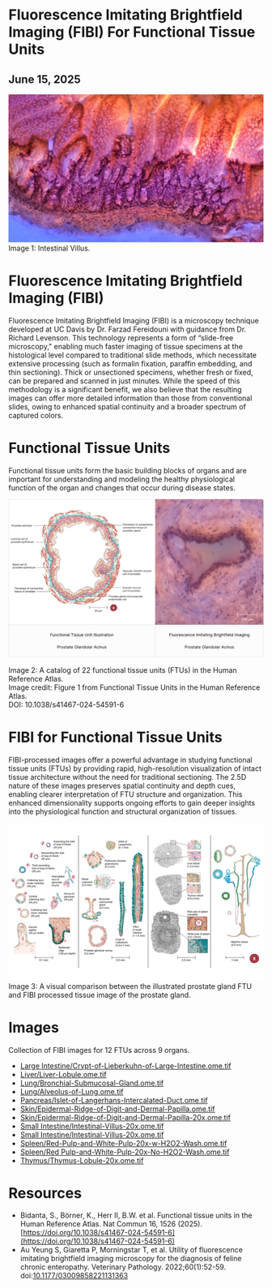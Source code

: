 # Fluorescence Imitating Brightfield Imaging (FIBI) For Functional Tissue Units

## June 15, 2025

![](./image1.png)
Image 1: Intestinal Villus.

# Fluorescence Imitating Brightfield Imaging (FIBI)

Fluorescence Imitating Brightfield Imaging (FIBI) is a microscopy technique developed at UC Davis by Dr. Farzad Fereidouni with guidance from Dr. Richard Levenson. This technology represents a form of “slide-free microscopy," enabling much faster imaging of tissue specimens at the histological level compared to traditional slide methods, which necessitate extensive processing (such as formalin fixation, paraffin embedding, and thin sectioning). Thick or unsectioned specimens, whether fresh or fixed, can be prepared and scanned in just minutes. While the speed of this methodology is a significant benefit, we also believe that the resulting images can offer more detailed information than those from conventional slides, owing to enhanced spatial continuity and a broader spectrum of captured colors.

# Functional Tissue Units

Functional tissue units form the basic building blocks of organs and are important for understanding and modeling the healthy physiological function of the organ and changes that occur during disease states.

![](./image2.png)

Image 2: A catalog of 22 functional tissue units (FTUs) in the Human Reference Atlas.   
Image credit: Figure 1 from Functional Tissue Units in the Human Reference Atlas.   
DOI: 10.1038/s41467-024-54591-6

# FIBI for Functional Tissue Units

FIBI-processed images offer a powerful advantage in studying functional tissue units (FTUs) by providing rapid, high-resolution visualization of intact tissue architecture without the need for traditional sectioning. The 2.5D nature of these images preserves spatial continuity and depth cues, enabling clearer interpretation of FTU structure and organization. This enhanced dimensionality supports ongoing efforts to gain deeper insights into the physiological function and structural organization of tissues.

![](./image3.png)
Image 3: A visual comparison between the illustrated prostate gland FTU and FIBI processed tissue image of the prostate gland.

# Images

Collection of FIBI images for 12 FTUs across 9 organs.

* [Large Intestine/Crypt-of-Lieberkuhn-of-Large-Intestine.ome.tif](https://avivator.gehlenborglab.org/?image_url=https://cdn.humanatlas.io/fibi-image-store/Large+Intestine/4_colon_FIBI_HVS109_NoAlpha.ome.tif)  
* [Liver/Liver-Lobule.ome.tif](https://avivator.gehlenborglab.org/?image_url=https://cdn.humanatlas.io/fibi-image-store/Liver/150um+scan2_NoAlpha.ome.tif)  
* [Lung/Bronchial-Submucosal-Gland.ome.tif](https://avivator.gehlenborglab.org/?image_url=https://cdn.humanatlas.io/fibi-image-store/Lung/crops/D346-RLL-15B3+scan+1+upper+left+region+only+FFC+NoAlpha.ome.tif)  
* [Lung/Alveolus-of-Lung.ome.tif](https://avivator.gehlenborglab.org/?image_url=https://cdn.humanatlas.io/fibi-image-store/Lung/crops/D346-RLL-15B3+lung+alveolus+artifact+fixed+CC+NoAlpha.ome.tif)  
* [Pancreas/Islet-of-Langerhans-Intercalated-Duct.ome.tif](https://avivator.gehlenborglab.org/?image_url=https://cdn.humanatlas.io/fibi-image-store/Pancreas/P2+3B+Pancreas+Islets+and+Intercalated+Ducts+NoAlpha.ome.tif)  
* [Skin/Epidermal-Ridge-of-Digit-and-Dermal-Papilla.ome.tif](https://avivator.gehlenborglab.org/?image_url=https://cdn.humanatlas.io/fibi-image-store/Skin/Skin+-+Epidermal+Ridge+and+Dermal+Papilla+FIBI+20x+NoAlpha.ome.tif)  
* [Skin/Epidermal-Ridge-of-Digit-and-Dermal-Papilla-20x.ome.tif](https://avivator.gehlenborglab.org/?image_url=https://cdn.humanatlas.io/fibi-image-store/Skin/HVS100_Skin+Epidermal+Ridge+and+Dermal+Papilla+FIBI+20x+NoAlpha.ome.tif)  
* [Small Intestine/Intestinal-Villus-20x.ome.tif](https://avivator.gehlenborglab.org/?image_url=https://cdn.humanatlas.io/fibi-image-store/Small+Intestine/Small+Intestine+-+Villus+FIBI+20x+NoAlpha.ome.tif)  
* [Small Intestine/Intestinal-Villus-20x.ome.tif](https://avivator.gehlenborglab.org/?image_url=https://cdn.humanatlas.io/fibi-image-store/Small+Intestine/B015-C2_Small+Intestine+Villus+FIBI+20x+NoAlpha.ome.tif)  
* [Spleen/Red-Pulp-and-White-Pulp-20x-w-H2O2-Wash.ome.tif](https://avivator.gehlenborglab.org/?image_url=https://cdn.humanatlas.io/fibi-image-store/Spleen/20-008+SP+CC2-C+NBF_Spleen+Red+Pulp+and+White+Pulp+FIBI+20x+w+H2O2+Wash+NoAlpha.ome.tif)  
* [Spleen/Red Pulp-and-White-Pulp-20x-No-H2O2-Wash.ome.tif](https://avivator.gehlenborglab.org/?image_url=https://cdn.humanatlas.io/fibi-image-store/Spleen/20-008+SP+CC2-C+NBF_Spleen+-+Red+Pulp+and+White+Pulp+FIBI+20x+No+H2O2+Wash+NoAlpha.ome.tif)  
* [Thymus/Thymus-Lobule-20x.ome.tif](https://avivator.gehlenborglab.org/?image_url=https://cdn.humanatlas.io/fibi-image-store/Thymus/20-008+THY+CC2-C+NBFIMC_Thymus+Lobule+FIBI+20x+NoAlpha.ome.tif)

# Resources

* Bidanta, S., Börner, K., Herr II, B.W. et al. Functional tissue units in the Human Reference Atlas. Nat Commun 16, 1526 (2025). [https://doi.org/10.1038/s41467-024-54591-6](https://doi.org/10.1038/s41467-024-54591-6)  
* Au Yeung S, Giaretta P, Morningstar T, et al. Utility of fluorescence imitating brightfield imaging microscopy for the diagnosis of feline chronic enteropathy. Veterinary Pathology. 2022;60(1):52-59. doi:[10.1177/03009858221131363](https://doi.org/10.1177/03009858221131363)
